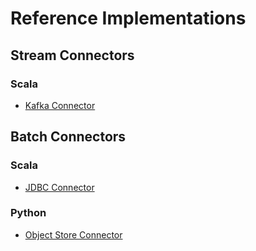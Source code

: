 # Reference Implementations

## Stream Connectors

### Scala

* [Kafka Connector](https://github.com/Sunbird-Obsrv/kafka-connector)

## Batch Connectors

### Scala

* [JDBC Connector](https://github.com/Sunbird-Obsrv/jdbc-connector)

### Python

* [Object Store Connector](https://github.com/Sunbird-Obsrv/object-store-connector)
